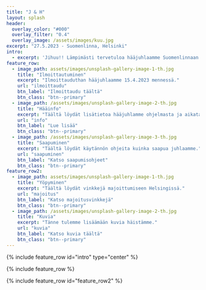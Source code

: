 ```yaml
---
title: "J & H"
layout: splash
header:
  overlay_color: "#000"
  overlay_filter: "0.4"
  overlay_image: /assets/images/kuu.jpg
excerpt: "27.5.2023 - Suomenlinna, Helsinki"
intro: 
  - excerpt: 'Jihuu!! Lämpimästi tervetuloa hääjuhlaamme Suomenlinnaan.'
feature_row:
  - image_path: assets/images/unsplash-gallery-image-1-th.jpg
    title: "Ilmoittautuminen"
    excerpt: "Ilmoittauduthan hääjuhlaamme 15.4.2023 mennessä."
    url: "ilmoittaudu"
    btn_label: "Ilmoittaudu täältä"
    btn_class: "btn--primary"
  - image_path: /assets/images/unsplash-gallery-image-2-th.jpg
    title: "Hääinfo"
    excerpt: "Täältä löydät lisätietoa hääjuhlamme ohjelmasta ja aikataulusta."
    url: "info"
    btn_label: "Lue lisää"
    btn_class: "btn--primary"
  - image_path: /assets/images/unsplash-gallery-image-3-th.jpg
    title: "Saapuminen"
    excerpt: "Täältä löydät käytännön ohjeita kuinka saapua juhlaamme."
    url: "saapuminen"
    btn_label: "Katso saapumisohjeet"
    btn_class: "btn--primary"
feature_row2:
  - image_path: assets/images/unsplash-gallery-image-1-th.jpg
    title: "Yöpyminen"
    excerpt: "Täältä löydät vinkkejä majoittumiseen Helsingissä."
    url: "majoitus"
    btn_label: "Katso majoitusvinkkejä"
    btn_class: "btn--primary"
  - image_path: /assets/images/unsplash-gallery-image-2-th.jpg
    title: "Kuvia"
    excerpt: "Tänne tulemme lisäämään kuvia häistämme."
    url: "kuvia"
    btn_label: "Katso kuvia täältä"
    btn_class: "btn--primary"
---
```


{% include feature_row id="intro" type="center" %}

{% include feature_row %}

{% include feature_row id="feature_row2" %}

